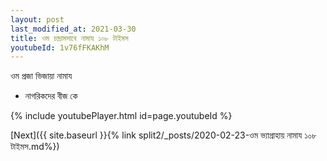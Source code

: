 ```yaml
---
layout: post
last_modified_at: 2021-03-30
title: ওম চন্দ্রামসাবে নামায ১০৮ টাইমস
youtubeId: 1v76fFKAKhM
---
```

 
 
 ওম প্রজা ভিজায়া নামায  
 
 -  নাগরিকদের বীজ কে 
 
  
 
  
 
 
 
 
 
 


{% include youtubePlayer.html id=page.youtubeId %}
 
[Next]({{ site.baseurl }}{% link  split2/_posts/2020-02-23-ওম ভ্যাগ্রাহায় নামায ১০৮ টাইমস.md%})
 
